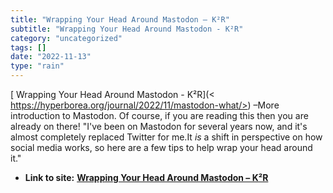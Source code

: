 ```yaml
---
title: "Wrapping Your Head Around Mastodon – K²R"
subtitle: "Wrapping Your Head Around Mastodon - K²R"
category: "uncategorized"
tags: []
date: "2022-11-13"
type: "rain"
---
```

[ Wrapping Your Head Around Mastodon - K²R](<
https://hyperborea.org/journal/2022/11/mastodon-what/>) –More introduction to
Mastodon. Of course, if you are reading this then you are already on there!
"I've been on Mastodon for several years now, and it's almost completely
replaced Twitter for me.It *is* a shift in perspective on how social media
works, so here are a few tips to help wrap your head around it."


* **Link to site:** **[Wrapping Your Head Around Mastodon – K²R](None)**